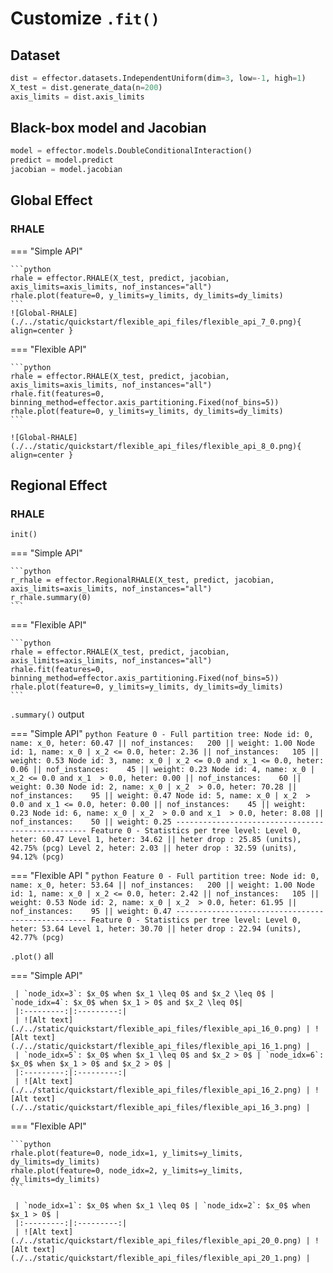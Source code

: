 # Customize `.fit()`

## Dataset
     
```python
dist = effector.datasets.IndependentUniform(dim=3, low=-1, high=1)
X_test = dist.generate_data(n=200)
axis_limits = dist.axis_limits
```

## Black-box model and Jacobian

```python
model = effector.models.DoubleConditionalInteraction()
predict = model.predict
jacobian = model.jacobian
```


## Global Effect

### RHALE

=== "Simple API"

    ```python
    rhale = effector.RHALE(X_test, predict, jacobian, axis_limits=axis_limits, nof_instances="all")
    rhale.plot(feature=0, y_limits=y_limits, dy_limits=dy_limits)
    ```
    ![Global-RHALE](./../static/quickstart/flexible_api_files/flexible_api_7_0.png){ align=center }

=== "Flexible API"

    ```python
    rhale = effector.RHALE(X_test, predict, jacobian, axis_limits=axis_limits, nof_instances="all")
    rhale.fit(features=0, binning_method=effector.axis_partitioning.Fixed(nof_bins=5))
    rhale.plot(feature=0, y_limits=y_limits, dy_limits=dy_limits)
    ```
    
    ![Global-RHALE](./../static/quickstart/flexible_api_files/flexible_api_8_0.png){ align=center }

## Regional Effect

### RHALE

`init()`

=== "Simple API"

    ```python
    r_rhale = effector.RegionalRHALE(X_test, predict, jacobian, axis_limits=axis_limits, nof_instances="all")
    r_rhale.summary(0)
    ```

=== "Flexible API"

    ```python
    rhale = effector.RHALE(X_test, predict, jacobian, axis_limits=axis_limits, nof_instances="all")
    rhale.fit(features=0, binning_method=effector.axis_partitioning.Fixed(nof_bins=5))
    rhale.plot(feature=0, y_limits=y_limits, dy_limits=dy_limits)
    ```

`.summary()` output

=== "Simple API"
    ```python
    Feature 0 - Full partition tree:
    Node id: 0, name: x_0, heter: 60.47 || nof_instances:   200 || weight: 1.00
            Node id: 1, name: x_0 | x_2 <= 0.0, heter: 2.36 || nof_instances:   105 || weight: 0.53
                    Node id: 3, name: x_0 | x_2 <= 0.0 and x_1 <= 0.0, heter: 0.06 || nof_instances:    45 || weight: 0.23
                    Node id: 4, name: x_0 | x_2 <= 0.0 and x_1  > 0.0, heter: 0.00 || nof_instances:    60 || weight: 0.30
            Node id: 2, name: x_0 | x_2  > 0.0, heter: 70.28 || nof_instances:    95 || weight: 0.47
                    Node id: 5, name: x_0 | x_2  > 0.0 and x_1 <= 0.0, heter: 0.00 || nof_instances:    45 || weight: 0.23
                    Node id: 6, name: x_0 | x_2  > 0.0 and x_1  > 0.0, heter: 8.08 || nof_instances:    50 || weight: 0.25
    --------------------------------------------------
    Feature 0 - Statistics per tree level:
    Level 0, heter: 60.47
            Level 1, heter: 34.62 || heter drop : 25.85 (units), 42.75% (pcg)
                    Level 2, heter: 2.03 || heter drop : 32.59 (units), 94.12% (pcg)
    ```

=== "Flexible API "
    ```python
    Feature 0 - Full partition tree:
    Node id: 0, name: x_0, heter: 53.64 || nof_instances:   200 || weight: 1.00
            Node id: 1, name: x_0 | x_2 <= 0.0, heter: 2.42 || nof_instances:   105 || weight: 0.53
            Node id: 2, name: x_0 | x_2  > 0.0, heter: 61.95 || nof_instances:    95 || weight: 0.47
    --------------------------------------------------
    Feature 0 - Statistics per tree level:
    Level 0, heter: 53.64
            Level 1, heter: 30.70 || heter drop : 22.94 (units), 42.77% (pcg)
    ```

`.plot()` all

=== "Simple API"

     | `node_idx=3`: $x_0$ when $x_1 \leq 0$ and $x_2 \leq 0$ | `node_idx=4`: $x_0$ when $x_1 > 0$ and $x_2 \leq 0$|
     |:---------:|:---------:|
     | ![Alt text](./../static/quickstart/flexible_api_files/flexible_api_16_0.png) | ![Alt text](./../static/quickstart/flexible_api_files/flexible_api_16_1.png) |
     | `node_idx=5`: $x_0$ when $x_1 \leq 0$ and $x_2 > 0$ | `node_idx=6`: $x_0$ when $x_1 > 0$ and $x_2 > 0$ |
     |:---------:|:---------:|
     | ![Alt text](./../static/quickstart/flexible_api_files/flexible_api_16_2.png) | ![Alt text](./../static/quickstart/flexible_api_files/flexible_api_16_3.png) |

=== "Flexible API"

    ```python
    rhale.plot(feature=0, node_idx=1, y_limits=y_limits, dy_limits=dy_limits)
    rhale.plot(feature=0, node_idx=2, y_limits=y_limits, dy_limits=dy_limits)
    ```

     | `node_idx=1`: $x_0$ when $x_1 \leq 0$ | `node_idx=2`: $x_0$ when $x_1 > 0$ |
     |:---------:|:---------:|
     | ![Alt text](./../static/quickstart/flexible_api_files/flexible_api_20_0.png) | ![Alt text](./../static/quickstart/flexible_api_files/flexible_api_20_1.png) |